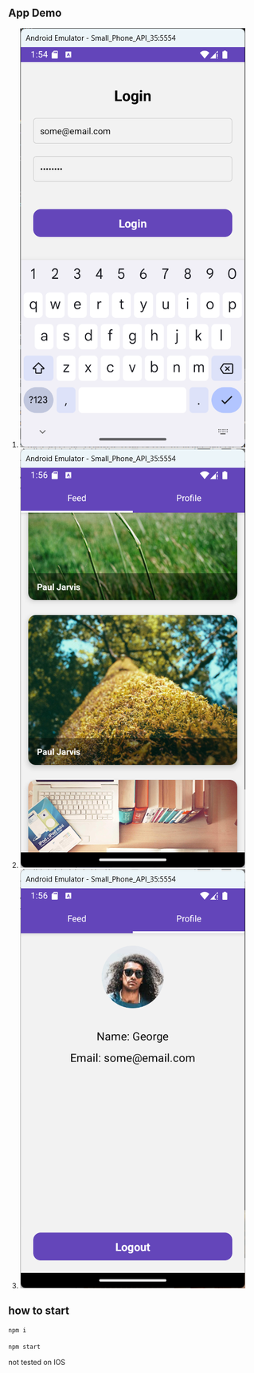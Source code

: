 ## App Demo

1. ![Auth](assets/images/Demo1.png)
2. ![Feed](assets/images/Demo2.png)
3. ![Profile](assets/images/Demo3.png)

## how to start

```bash
npm i

npm start
```
not tested on IOS
